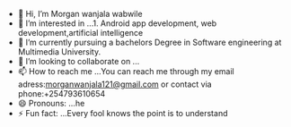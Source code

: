 - 👋 Hi, I’m Morgan wanjala wabwile
- 👀 I’m interested in ...1. Android app development, web development,artificial intelligence
- 🌱 I’m currently pursuing a bachelors Degree in Software engineering at Multimedia University.
- 💞️ I’m looking to collaborate on ...
- 📫 How to reach me ...You can reach me through my email adress:morganwanjala121@gmail.com or contact via phone:+254793610654
- 😄 Pronouns: ...he
- ⚡ Fun fact: ...Every fool knows the point is to understand

<!---
lusanya/lusanya is a ✨ special ✨ repository because its `README.md` (this file) appears on your GitHub profile.
You can click the Preview link to take a look at your changes.
--->
